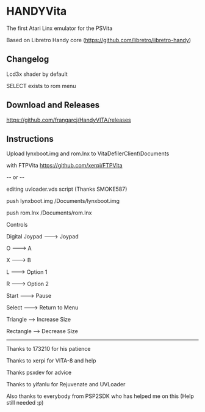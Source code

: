 HANDYVita
=========

The first Atari Linx emulator for the PSVita

Based on Libretro Handy core (https://github.com/libretro/libretro-handy)

Changelog
---------
Lcd3x shader by default

SELECT exists to rom menu


Download and Releases
---------------------
https://github.com/frangarcj/HandyVITA/releases

Instructions
-------------

Upload lynxboot.img and rom.lnx to VitaDefilerClient\Documents 

with FTPVita https://github.com/xerpi/FTPVita

-- or --

editing uvloader.vds script (Thanks SMOKE587)

push lynxboot.img /Documents/lynxboot.img

push rom.lnx /Documents/rom.lnx

Controls

Digital Joypad ---> Joypad

O ---> A

X ---> B

L ---> Option 1

R ---> Option 2

Start ---> Pause

Select ---> Return to Menu



Triangle --> Increase Size

Rectangle --> Decrease Size

-------

Thanks to 173210 for his patience

Thanks to xerpi for VITA-8 and help

Thanks psxdev for advice

Thanks to yifanlu for Rejuvenate and UVLoader

Also thanks to everybody from PSP2SDK who has helped me on this (Help still needed :p)
